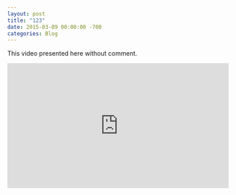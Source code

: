 ```yaml
---
layout: post
title: "123"
date: 2015-03-09 00:00:00 -700
categories: Blog
---
```


This video presented here without comment.

<div class="video-container">
  <iframe width="560" height="315" 
          src="https://www.youtube.com/embed/AmCOd99WhNc" 
          title="YouTube video player" 
          frameborder="0" 
          allow="accelerometer; autoplay; clipboard-write; encrypted-media; gyroscope; picture-in-picture" 
          allowfullscreen>
  </iframe>
</div>

<style>
.video-container {
  position: relative;
  padding-bottom: 56.25%; /* 16:9 aspect ratio */
  height: 0;
  overflow: hidden;
  max-width: 100%;
}

.video-container iframe {
  position: absolute;
  top: 0;
  left: 0;
  width: 100%;
  height: 100%;
}
</style>